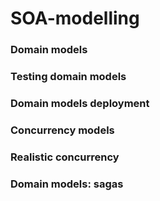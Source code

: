 # SOA-modelling
### Domain models
### Testing domain models
### Domain models deployment
### Concurrency models
### Realistic concurrency
### Domain models: sagas
